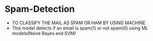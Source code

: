 # Spam-Detection
* TO CLASSIFY THE MAIL AS SPAM OR HAM BY USING MACHINE
* This model detects if an email is spam(1) or not spam(0) using ML models(Naive Bayes and SVM)
